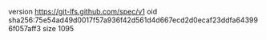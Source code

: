 version https://git-lfs.github.com/spec/v1
oid sha256:75e54ad49d0017f57a936f42d561d4d667ecd2d0ecaf23ddfa643996f057aff3
size 1095
